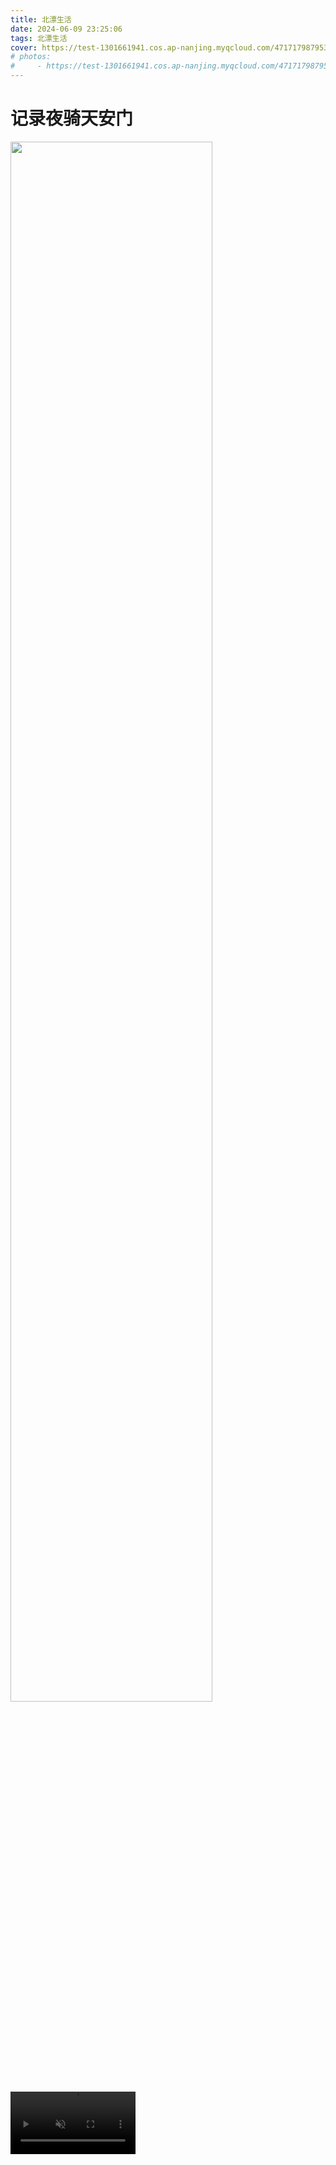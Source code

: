 ```yaml
---
title: 北漂生活
date: 2024-06-09 23:25:06
tags: 北漂生活
cover: https://test-1301661941.cos.ap-nanjing.myqcloud.com/471717987953_.pic.jpg
# photos:
#     - https://test-1301661941.cos.ap-nanjing.myqcloud.com/471717987953_.pic.jpg
---
```

# 记录夜骑天安门

<img width='80%' center src="https://test-1301661941.cos.ap-nanjing.myqcloud.com/471717987953_.pic.jpg?q-sign-algorithm=sha1&q-ak=AKIDIxqGpUuFJklYG6b8qhKcDoK_DKQVCqUV8dvT3_xf-rfu_Owuid3kE-B6JEZxl_2d&q-sign-time=1717988018;1717991618&q-key-time=1717988018;1717991618&q-header-list=host&q-url-param-list=ci-process&q-signature=33958dc0a57576bf9124c8fc98a0d913dda14025&x-cos-security-token=1zDxs89yKSW3zM3GvnaTW4I59eVHS89ad34fd145dded817562c0025f5dc27c4c6yv7Gi8_xLT6Sh3aM5q8mfyNNGq5YIgk2VCXwq3tUSPoOPVYe8BXDORIic6zdLPmrqpQB84-kw9J9qfhDhxj7h7KRCksgjQAXJZcpFfQj4vDS9W3ZmgyDnk3dAONwCgjWCQfJdVdoCA1iDvTuz5Pz3Cr6rDq5jXIxuX52d5j8dDXiIhc3eC7kGeDOJC1sL6rV3UQcknwJvCrBGGa2gQ1KA&ci-process=originImage"/>
<video muted preload autoplay width='200px' loop controls="true" src="https://test-1301661941.cos.ap-nanjing.myqcloud.com/VID_20240602_205717.mp4"></video>


